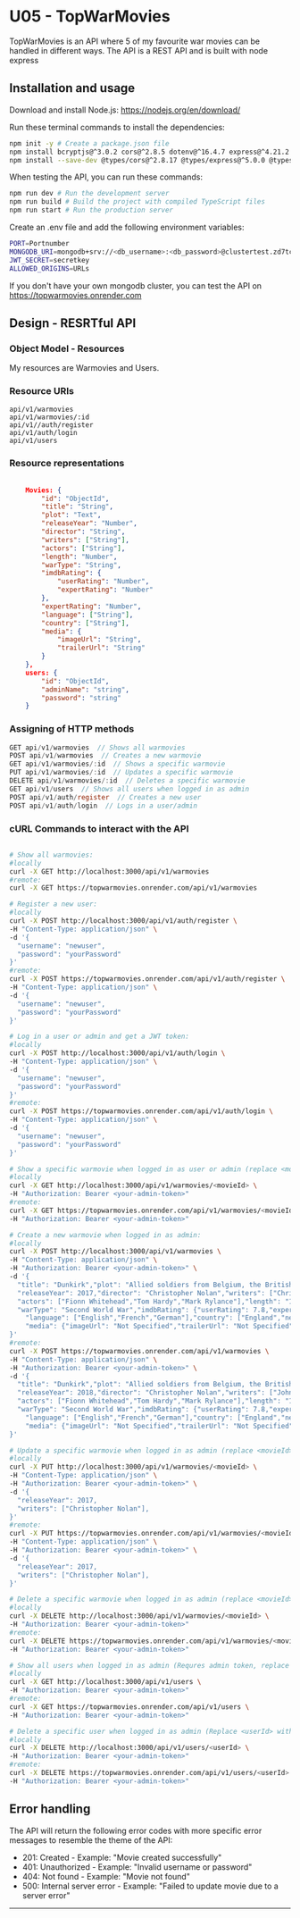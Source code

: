 # U05 - TopWarMovies

TopWarMovies is an API where 5 of my favourite war movies can be handled in different ways. The API is a REST API and is built with node express 

## Installation and usage

Download and install Node.js: https://nodejs.org/en/download/

Run these terminal commands to install the dependencies:
```bash
npm init -y # Create a package.json file
npm install bcryptjs@^3.0.2 cors@^2.8.5 dotenv@^16.4.7 express@^4.21.2 jsonwebtoken@^9.0.2 mongoose@^8.12.1 # Install  Express, Mongoose, bcryptjs, CORS, dotenv, jsonwebtoken
npm install --save-dev @types/cors@^2.8.17 @types/express@^5.0.0 @types/jsonwebtoken@^9.0.9 @types/node@^22.13.10 nodemon@^3.1.9 ts-node@^10.9.2 typescript@^5.8.2 # Install development dependencies for TypeScript, Node.ts, express, Nodemon, JWT Tokens and CORS
```
When testing the API, you can run these commands:
```bash
npm run dev # Run the development server
npm run build # Build the project with compiled TypeScript files
npm run start # Run the production server
```

Create an .env file and add the following environment variables:
```bash
PORT=Portnumber
MONGODB_URI=mongodb+srv://<db_username>:<db_password>@clustertest.zd7tc.mongodb.net/?retryWrites=true&w=majority&appName=<ClusterName>
JWT_SECRET=secretkey
ALLOWED_ORIGINS=URLs
```

If you don't have your own mongodb cluster, you can test the API on https://topwarmovies.onrender.com

## Design - RESRTful API

### Object Model - Resources

My resources are Warmovies and Users.

### Resource URIs

```
api/v1/warmovies
api/v1/warmovies/:id
api/v1//auth/register
api/v1/auth/login
api/v1/users

```

### Resource representations

```json
    
    Movies: {
        "id": "ObjectId",
        "title": "String",
        "plot": "Text",
        "releaseYear": "Number",
        "director": "String",
        "writers": ["String"],
        "actors": ["String"],
        "length": "Number",
        "warType": "String",
        "imdbRating": {
            "userRating": "Number",
            "expertRating": "Number"
        },
        "expertRating": "Number",
        "language": ["String"],
        "country": ["String"],
        "media": {
            "imageUrl": "String",
            "trailerUrl": "String"
        }
    },
    users: {
        "id": "ObjectId",
        "adminName": "string",
        "password": "string"
    }

```

### Assigning of HTTP methods

```c
GET api/v1/warmovies  // Shows all warmovies
POST api/v1/warmovies  // Creates a new warmovie
GET api/v1/warmovies/:id  // Shows a specific warmovie
PUT api/v1/warmovies/:id  // Updates a specific warmovie
DELETE api/v1/warmovies/:id  // Deletes a specific warmovie
GET api/v1/users  // Shows all users when logged in as admin
POST api/v1/auth/register  // Creates a new user
POST api/v1/auth/login  // Logs in a user/admin

```

### cURL Commands to interact with the API

```bash

# Show all warmovies:
#locally
curl -X GET http://localhost:3000/api/v1/warmovies
#remote:
curl -X GET https://topwarmovies.onrender.com/api/v1/warmovies

# Register a new user:
#locally
curl -X POST http://localhost:3000/api/v1/auth/register \
-H "Content-Type: application/json" \
-d '{
  "username": "newuser",
  "password": "yourPassword"
}'
#remote:
curl -X POST https://topwarmovies.onrender.com/api/v1/auth/register \
-H "Content-Type: application/json" \
-d '{
  "username": "newuser",
  "password": "yourPassword"
}'

# Log in a user or admin and get a JWT token:
#locally
curl -X POST http://localhost:3000/api/v1/auth/login \
-H "Content-Type: application/json" \
-d '{
  "username": "newuser",
  "password": "yourPassword"
}'
#remote:
curl -X POST https://topwarmovies.onrender.com/api/v1/auth/login \
-H "Content-Type: application/json" \
-d '{
  "username": "newuser",
  "password": "yourPassword"
}'

# Show a specific warmovie when logged in as user or admin (replace <movieId> with the actual movie ID):
#locally
curl -X GET http://localhost:3000/api/v1/warmovies/<movieId> \
-H "Authorization: Bearer <your-admin-token>"
#remote:
curl -X GET https://topwarmovies.onrender.com/api/v1/warmovies/<movieId> \
-H "Authorization: Bearer <your-admin-token>"

# Create a new warmovie when logged in as admin:
#locally
curl -X POST http://localhost:3000/api/v1/warmovies \
-H "Content-Type: application/json" \
-H "Authorization: Bearer <your-admin-token>" \
-d '{
  "title": "Dunkirk","plot": "Allied soldiers from Belgium, the British Commonwealth and Empire, and France are surrounded by the German Army and evacuated during a fierce battle in World War II.",
  "releaseYear": 2017,"director": "Christopher Nolan","writers": ["Christopher Nolan"],
  "actors": ["Fionn Whitehead","Tom Hardy","Mark Rylance"],"length": "1h46m",
  "warType": "Second World War","imdbRating": {"userRating": 7.8,"expertRating": 9.4},
	"language": ["English","French","German"],"country": ["England","netherlands"],
	"media": {"imageUrl": "Not Specified","trailerUrl": "Not Specified"}
}'
#remote:
curl -X POST https://topwarmovies.onrender.com/api/v1/warmovies \
-H "Content-Type: application/json" \
-H "Authorization: Bearer <your-admin-token>" \
-d '{
  "title": "Dunkirk","plot": "Allied soldiers from Belgium, the British Commonwealth and Empire, and France are surrounded by the German Army and evacuated during a fierce battle in World War II.",
  "releaseYear": 2018,"director": "Christopher Nolan","writers": ["Johnathan Nolan"],
  "actors": ["Fionn Whitehead","Tom Hardy","Mark Rylance"],"length": "1h46m",
  "warType": "Second World War","imdbRating": {"userRating": 7.8,"expertRating": 9.4},
	"language": ["English","French","German"],"country": ["England","netherlands"],
	"media": {"imageUrl": "Not Specified","trailerUrl": "Not Specified"}
}'

# Update a specific warmovie when logged in as admin (replace <movieId> with the actual movie ID):
#locally
curl -X PUT http://localhost:3000/api/v1/warmovies/<movieId> \
-H "Content-Type: application/json" \
-H "Authorization: Bearer <your-admin-token>" \
-d '{
  "releaseYear": 2017,
  "writers": ["Christopher Nolan"],
}'
#remote:
curl -X PUT https://topwarmovies.onrender.com/api/v1/warmovies/<movieId> \
-H "Content-Type: application/json" \
-H "Authorization: Bearer <your-admin-token>" \
-d '{
  "releaseYear": 2017,
  "writers": ["Christopher Nolan"],
}'

# Delete a specific warmovie when logged in as admin (replace <movieId> with the actual movie ID):
#locally
curl -X DELETE http://localhost:3000/api/v1/warmovies/<movieId> \
-H "Authorization: Bearer <your-admin-token>"
#remote:
curl -X DELETE https://topwarmovies.onrender.com/api/v1/warmovies/<movieId> \
-H "Authorization: Bearer <your-admin-token>"

# Show all users when logged in as admin (Requres admin token, replace <your-admin-token> with the actual admin token):
#locally
curl -X GET http://localhost:3000/api/v1/users \
-H "Authorization: Bearer <your-admin-token>"
#remote:
curl -X GET https://topwarmovies.onrender.com/api/v1/users \
-H "Authorization: Bearer <your-admin-token>"

# Delete a specific user when logged in as admin (Replace <userId> with the actual user ID):
#locally
curl -X DELETE http://localhost:3000/api/v1/users/<userId> \
-H "Authorization: Bearer <your-admin-token>"
#remote:
curl -X DELETE https://topwarmovies.onrender.com/api/v1/users/<userId> \
-H "Authorization: Bearer <your-admin-token>"

```

## Error handling

The API will return the following error codes with more specific error messages to resemble the theme of the API:

- 201: Created - Example: "Movie created successfully"
- 401: Unauthorized - Example: "Invalid username or password"
- 404: Not found - Example: "Movie not found"
- 500: Internal server error - Example: "Failed to update movie due to a server error"

---
